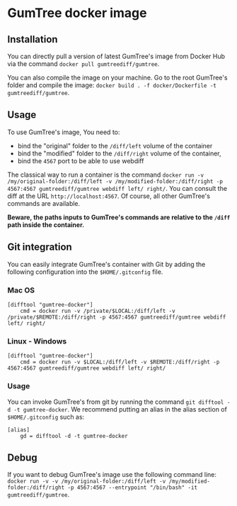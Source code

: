 # GumTree docker image

## Installation

You can directly pull a version of latest GumTree's image from Docker Hub via the command `docker pull gumtreediff/gumtree`.

You can also compile the image on your machine. Go to the root GumTree's folder and compile the image: `docker build . -f docker/Dockerfile -t gumtreediff/gumtree`.

## Usage

To use GumTree's image, You need to:
* bind the "original" folder to the `/diff/left` volume of the container
* bind the "modified" folder to the `/diff/right` volume of the container,
* bind the `4567` port to be able to use webdiff

The classical way to run a container is the command `docker run -v /my/original-folder:/diff/left -v /my/modified-folder:/diff/right -p 4567:4567 gumtreediff/gumtree webdiff left/ right/`. You can consult the diff at the URL `http://localhost:4567`. Of course, all other GumTree's commands are available.

**Beware, the paths inputs to GumTree's commands are relative to the `/diff` path inside the container.** 

## Git integration

You can easily integrate GumTree's container with Git by adding the following configuration into the `$HOME/.gitconfig` file.

### Mac OS

```
[difftool "gumtree-docker"]
	cmd = docker run -v /private/$LOCAL:/diff/left -v /private/$REMOTE:/diff/right -p 4567:4567 gumtreediff/gumtree webdiff left/ right/
```
### Linux - Windows

```
[difftool "gumtree-docker"]
	cmd = docker run -v $LOCAL:/diff/left -v $REMOTE:/diff/right -p 4567:4567 gumtreediff/gumtree webdiff left/ right/
```
### Usage

You can invoke GumTree's from git by running the command `git difftool -d -t gumtree-docker`. We recommend putting an alias in the alias section of `$HOME/.gitconfig` such as:

```
[alias]
	gd = difftool -d -t gumtree-docker
```
## Debug

If you want to debug GumTree's image use the following command line: `docker run -v -v /my/original-folder:/diff/left -v /my/modified-folder:/diff/right -p 4567:4567 --entrypoint "/bin/bash" -it gumtreediff/gumtree`.

